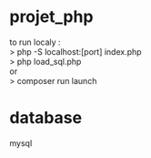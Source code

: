 # projet_php
to run localy :
<br>\> php -S localhost:[port] index.php
<br>\> php load_sql.php
<br>or
<br>\> composer run launch
# database
mysql